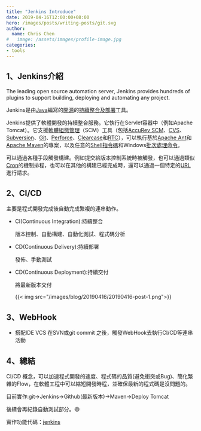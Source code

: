 ```yaml
---
title: "Jenkins Introduce"
date: 2019-04-16T12:00:00+08:00
hero: /images/posts/writing-posts/git.svg
author:
  name: Chris Chen
#   image: /assets/images/profile-image.jpg
categories:
- tools
---
```


## 1、Jenkins介紹

The leading open source automation server, Jenkins provides hundreds of plugins to support building, deploying and automating any project.

Jenkins是由[Java](https://zh.wikipedia.org/wiki/Java)編寫的[開源](https://zh.wikipedia.org/wiki/%E5%BC%80%E6%BA%90)的[持續整合及部署](https://zh.wikipedia.org/wiki/%E6%8C%81%E7%BB%AD%E9%9B%86%E6%88%90)工具。

Jenkins提供了軟體開發的持續整合服務。它執行在Servlet容器中（例如Apache Tomcat）。它支援[軟體組態管理](https://zh.wikipedia.org/wiki/%E8%BD%AF%E4%BB%B6%E9%85%8D%E7%BD%AE%E7%AE%A1%E7%90%86)（SCM）工具（包括[AccuRev SCM](https://zh.wikipedia.org/w/index.php?title=AccuRev_SCM&action=edit&redlink=1)、[CVS](https://zh.wikipedia.org/wiki/CVS)、[Subversion](https://zh.wikipedia.org/wiki/Subversion)、[Git](https://zh.wikipedia.org/wiki/Git)、[Perforce](https://zh.wikipedia.org/w/index.php?title=Perforce&action=edit&redlink=1)、[Clearcase](https://zh.wikipedia.org/w/index.php?title=Clearcase&action=edit&redlink=1)和[RTC](https://zh.wikipedia.org/w/index.php?title=Rational_Team_Concert&action=edit&redlink=1)），可以執行基於[Apache Ant](https://zh.wikipedia.org/wiki/Apache_Ant)和[Apache Maven](https://zh.wikipedia.org/wiki/Apache_Maven)的專案，以及任意的[Shell指令碼](https://zh.wikipedia.org/wiki/Shell%E8%84%9A%E6%9C%AC)和Windows[批次處理命令](https://zh.wikipedia.org/wiki/%E6%89%B9%E6%AC%A1%E6%AA%94)。

可以通過各種手段觸發構建。例如提交給版本控制系統時被觸發，也可以通過類似[Cron](https://zh.wikipedia.org/wiki/Cron)的機制排程，也可以在其他的構建已經完成時，還可以通過一個特定的[URL](https://zh.wikipedia.org/wiki/URL)進行請求。

## 2、CI/CD

主要是程式開發完成後自動完成繁複的連串動作。

- CI(Continuous Integration):持續整合

  版本控制、自動構建、自動化測試、程式碼分析

- CD(Continuous Delivery):持續部署

  發佈、手動測試

- CD(Continuous Deployment):持續交付

  將最新版本交付

  {{< img src="/images/blog/20190416/20190416-post-1.png">}}


## 3、WebHook

- 搭配IDE VCS 在SVN或git commit 之後，觸發WebHook去執行CI/CD等連串活動


## 4、總結

CI/CD 概念，可以加速程式開發的速度、程式碼的品質(避免衝突或Bug)、簡化繁雜的Flow，在軟體工程中可以縮短開發時程，並確保最新的程式碼是沒問題的。

目前實作:git->Jenkins->Github(最新版本)->Maven->Deploy Tomcat

後續會再紀錄自動測試部分。:smile:

實作功能代碼：[jenkins](<https://github.com/kyocoolcool/jenkins-cicd>)
